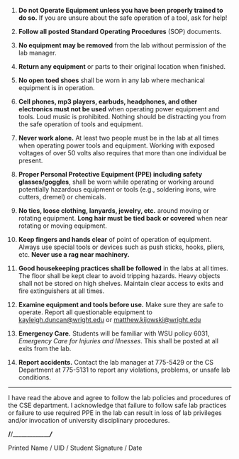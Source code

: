 1. **Do not Operate Equipment unless you have been properly trained to do so.**  If you are unsure about the safe operation of a tool, ask for help!

2. **Follow all posted Standard Operating Procedures** (SOP) documents.

3. **No equipment may be removed** from the lab without permission of the lab manager.

4. **Return any equipment** or parts to their original location when finished.

5. **No open toed shoes** shall be worn in any lab where mechanical equipment is in operation.

6. **Cell phones, mp3 players, earbuds, headphones, and other electronics must not be used** when operating power equipment and tools.  Loud music is prohibited.  Nothing should be distracting you from the safe operation of tools and equipment.

7. **Never work alone.**  At least two people must be in the lab at all times when operating power tools and equipment.  Working with exposed voltages of over 50 volts also requires that more than one individual be present.

8. **Proper Personal Protective Equipment (PPE) including safety glasses/goggles**, shall be worn while operating or working around potentially hazardous equipment or tools (e.g., soldering irons, wire cutters, dremel) or chemicals.

9. **No ties, loose clothing, lanyards, jewelry, etc.** around moving or rotating equipment.  **Long hair must be tied back or covered** when near rotating or moving equipment.

10. **Keep fingers and hands clear** of point of operation of equipment.  Always use special tools or devices such as push sticks, hooks, pliers, etc.  **Never use a rag near machinery.**

11. **Good housekeeping practices shall be followed** in the labs at all times.  The floor shall be kept clear to avoid tripping hazards.  Heavy objects shall not be stored on high shelves.  Maintain clear access to exits and fire extinguishers at all times.

12. **Examine equipment and tools before use.**  Make sure they are safe to operate.  Report all questionable equipment to [kayleigh.duncan@wright.edu](mailto:kayleigh.duncan@wright.edu) or [matthew.kijowski@wright.edu](mailto:matthew.kijowski@wright.edu) 

13. **Emergency Care.**  Students will be familiar with WSU policy 6031, *Emergency Care for Injuries and Illnesses*.  This shall be posted at all exits from the lab.

14. **Report accidents.**  Contact the lab manager at 775-5429 or the CS Department at 775-5131 to report any violations, problems, or unsafe lab conditions.  

------------------------------------------------------------------------------------------------------------

I have read the above and agree to follow the lab policies and procedures of the CSE department.  I acknowledge that failure to follow safe lab practices or failure to use required PPE in the lab can result in loss of lab privileges and/or invocation of university disciplinary procedures.

______________________/______________________/________________________/___________

Printed Name                     /         UID                              /           Student Signature          / Date


